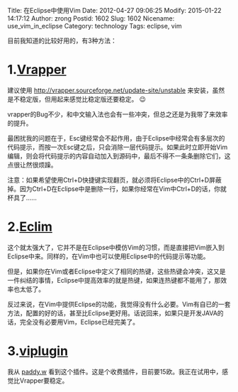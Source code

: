 Title: 在Eclipse中使用Vim
Date: 2012-04-27 09:06:25
Modify: 2015-01-22 14:17:12
Author: zrong
Postid: 1602
Slug: 1602
Nicename: use_vim_in_eclipse
Category: technology
Tags: eclipse, vim

目前我知道的比较好用的，有3种方法：

# 1.[Vrapper](http://vrapper.sourceforge.net/)

建议使用 <http://vrapper.sourceforge.net/update-site/unstable> 来安装，虽然是不稳定版，但用起来感觉比稳定版还要稳定。 :wink:

vrapper的Bug不少，和中文输入法也会有一些冲突，但总之还是为我带了来效率的提升。

最困扰我的问题在于，Esc键经常会不起作用，由于Eclipse中经常会有多层次的代码提示，而按一次Esc键之后，只会消除一层代码提示。如果此时立即开始Vim编辑，则会将代码提示的内容自动加入到源码中，最后不得不一条条删除它们，这点很让然很烦躁。

注意：如果希望使用Ctrl+D快捷键实现翻页，就必须将Eclipse中的Ctrl+D屏蔽掉。因为Ctrl+D在Eclipse中是删除一行，如果你经常在Vim中Ctrl+D的话，你就杯具了……<!--more-->

# 2.[Eclim](http://www.eclim.org/)

这个就太强大了，它并不是在Eclipse中模仿Vim的习惯，而是直接把Vim嵌入到Eclipse中来。同样的，在Vim中也可以使用Eclipse中的代码提示等功能。

但是，如果你在Vim或者Eclipse中定义了相同的热键，这些热键会冲突，这又是一件纠结的事情，Eclipse中提高效率的就是热键，如果连热键都不能用了，那效率也太低了。

反过来说，在Vim中提供Eclipse的功能，我觉得没有什么必要。Vim有自已的一套方法，配置的好的话，甚至比Eclipse更好用。话说回来，如果只是开发JAVA的话，完全没有必要用Vim，Eclipse已经完美了。

# 3.[viplugin](http://www.viplugin.com/)

我从 [paddy.w](http://paddy-w.iteye.com/blog/969366) 看到这个插件。这是个收费插件，目前要15欧。我正在试用中，感觉比Vrapper要稳定。 
